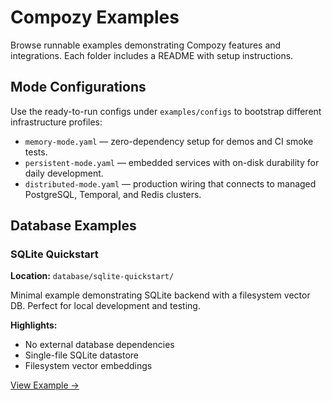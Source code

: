 # Compozy Examples

Browse runnable examples demonstrating Compozy features and integrations. Each folder includes a README with setup instructions.

## Mode Configurations

Use the ready-to-run configs under `examples/configs` to bootstrap different infrastructure profiles:

- `memory-mode.yaml` — zero-dependency setup for demos and CI smoke tests.
- `persistent-mode.yaml` — embedded services with on-disk durability for daily development.
- `distributed-mode.yaml` — production wiring that connects to managed PostgreSQL, Temporal, and Redis clusters.

## Database Examples

### SQLite Quickstart

**Location:** `database/sqlite-quickstart/`

Minimal example demonstrating SQLite backend with a filesystem vector DB. Perfect for local development and testing.

**Highlights:**

- No external database dependencies
- Single-file SQLite datastore
- Filesystem vector embeddings

[View Example →](./database/sqlite-quickstart/)
